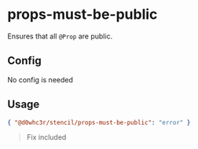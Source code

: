 # props-must-be-public

Ensures that all `@Prop` are public.

## Config

No config is needed

## Usage

```json
{ "@d0whc3r/stencil/props-must-be-public": "error" }
```

> Fix included
